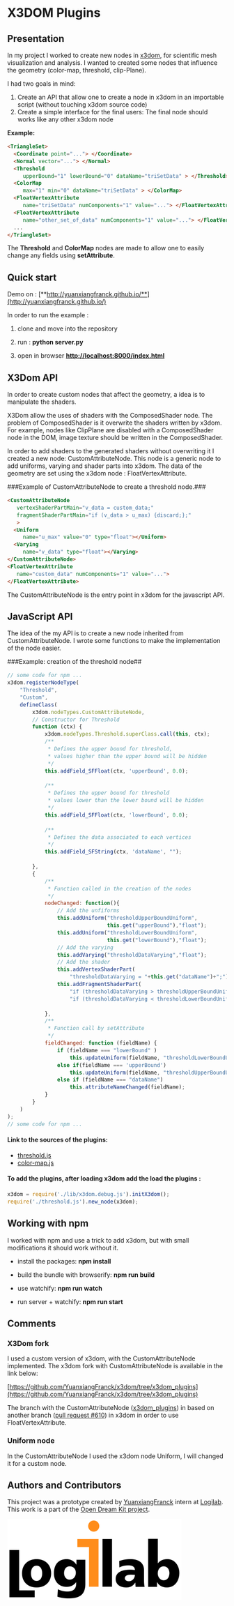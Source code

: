 # X3DOM Plugins

## Presentation
In my project I worked to create new nodes in [x3dom](https://github.com/x3dom/x3dom.git), for scientific mesh visualization and analysis.
I wanted to created some nodes that influence the geometry (color-map, threshold, clip-Plane).


I had two goals in mind:

1. Create an API that allow one to create a node in x3dom in an importable script (without touching x3dom source code)
2. Create a simple interface for the final users: The final node should works like any other x3dom node

**Example:**
```html
<TriangleSet>
  <Coordinate point="..."> </Coordinate>
  <Normal vector="..."> </Normal>
  <Threshold
     upperBound="1" lowerBound="0" dataName="triSetData" > </Threshold>
  <ColorMap
     max="1" min="0" dataName="triSetData" > </ColorMap>
  <FloatVertexAttribute
     name="triSetData" numComponents="1" value="..."> </FloatVertexAttribute>
  <FloatVertexAttribute
     name="other_set_of_data" numComponents="1" value="..."> </FloatVertexAttribute>
  ...
</TriangleSet>
```
The **Threshold** and **ColorMap** nodes are made to allow one to easily change any fields using **setAttribute**.


## Quick start
Demo on :
[**http://yuanxiangfranck.github.io/**](http://yuanxiangfranck.github.io/)

In order to run the example :

1. clone and move into the repository

2. run : **python server.py**

3. open in browser [**http://localhost:8000/index.html**](http://localhost:8000/index.html)


## X3Dom API

In order to create custom nodes that affect the geometry, a idea is to manipulate the shaders.

X3Dom allow the uses of shaders with the ComposedShader node.
The problem of ComposedShader is it overwrite the shaders written by x3dom. For example, nodes like ClipPlane are disabled with a ComposedShader node in the DOM, image texture should be written in the ComposedShader.

In order to add shaders to the generated shaders without overwriting it I created a new node: CustomAttributeNode.
This node is a generic node to add uniforms, varying and shader parts into x3dom.
The data of the geometry are set using the x3dom node : FloatVertexAttribute.


###Example of CustomAttributeNode to create a threshold node.###
```html
<CustomAttributeNode
   vertexShaderPartMain="v_data = custom_data;"
   fragmentShaderPartMain="if (v_data > u_max) {discard;};"
   >
  <Uniform
     name="u_max" value="0" type="float"></Uniform>
  <Varying
     name="v_data" type="float"></Varying>
</CustomAttributeNode>
<FloatVertexAttribute
   name="custom_data" numComponents="1" value="...">
</FloatVertexAttribute>
```

The CustomAttributeNode is the entry point in x3dom for the javascript API.



## JavaScript API

The idea of the my API is to create a new node inherited from CustomAttributeNode.
I wrote some functions to make the implementation of the node easier.

###Example: creation of the threshold node##
```javascript
// some code for npm ...
x3dom.registerNodeType(
    "Threshold",
    "Custom",
    defineClass(
        x3dom.nodeTypes.CustomAttributeNode,
        // Constructor for Threshold
        function (ctx) {
            x3dom.nodeTypes.Threshold.superClass.call(this, ctx);
            /**
             * Defines the upper bound for threshold,
             * values higher than the upper bound will be hidden
             */
            this.addField_SFFloat(ctx, 'upperBound', 0.0);

            /**
             * Defines the upper bound for threshold
             * values lower than the lower bound will be hidden
             */
            this.addField_SFFloat(ctx, 'lowerBound', 0.0);

            /**
             * Defines the data associated to each vertices
             */
            this.addField_SFString(ctx, 'dataName', "");

        },
        {
            /**
             * Function called in the creation of the nodes
             */
            nodeChanged: function(){
                // Add the unfiforms
                this.addUniform("thresholdUpperBoundUniform",
                                this.get("upperBound"),"float");
                this.addUniform("thresholdLowerBoundUniform",
                                this.get("lowerBound"),"float");
                // Add the varying
                this.addVarying("thresholdDataVarying","float");
                // Add the shader
                this.addVertexShaderPart(
                    "thresholdDataVarying = "+this.get("dataName")+";");
                this.addFragmentShaderPart(
                    "if (thresholdDataVarying > thresholdUpperBoundUniform) {discard;}; "+
                    "if (thresholdDataVarying < thresholdLowerBoundUniform) {discard;}; ");

            },
            /**
             * Function call by setAttribute
             */
            fieldChanged: function (fieldName) {
                if (fieldName === "lowerBound" )
                    this.updateUniform(fieldName, "thresholdLowerBoundUniform");
                else if(fieldName === 'upperBound')
                    this.updateUniform(fieldName, "thresholdUpperBoundUniform");
                else if (fieldName === "dataName")
                    this.attributeNameChanged(fieldName);
            }
        }
    )
);
// some code for npm ...
```

#### Link to the sources of the plugins:

* [threshold.js](https://github.com/YuanxiangFranck/x3dom-plugins-API/blob/master/threshold.js)
* [color-map.js](https://github.com/YuanxiangFranck/x3dom-plugins-API/blob/master/color-map.js)

#### To add the plugins, after loading x3dom add the load the plugins :
```javascript
x3dom = require('./lib/x3dom.debug.js').initX3dom();
require('./threshold.js').new_node(x3dom);
```


## Working with npm
I worked with npm and use a trick to add x3dom, but with small modifications it should work without it.

* install the packages: **npm install**

* build the bundle with browserify: **npm run build**

* use watchify: **npm run watch**

* run server + watchify: **npm run start**


## Comments

### X3Dom fork
I used a custom version of x3dom, with the CustomAttributeNode implemented. The x3dom fork with CustomAttributeNode is available in the link below:

[https://github.com/YuanxiangFranck/x3dom/tree/x3dom_plugins](https://github.com/YuanxiangFranck/x3dom/tree/x3dom_plugins)


The branch with the CustomAttributeNode ([x3dom_plugins](https://github.com/YuanxiangFranck/x3dom/tree/x3dom_plugins)) in based on another branch ([pull request #610](https://github.com/x3dom/x3dom/pull/610)) in x3dom in order to use FloatVertexAttribute.


### Uniform node
In the CustomAttributeNode I used the x3dom node Uniform, I will changed it for a custom node.


## Authors and Contributors
This project was a prototype created by [YuanxiangFranck](https://github.com/YuanxiangFranck/) intern at  [Logilab](https://www.logilab.fr/). This work is a part of the  [Open Dream Kit project](http://opendreamkit.org/).

![](./other/logilab.png)

